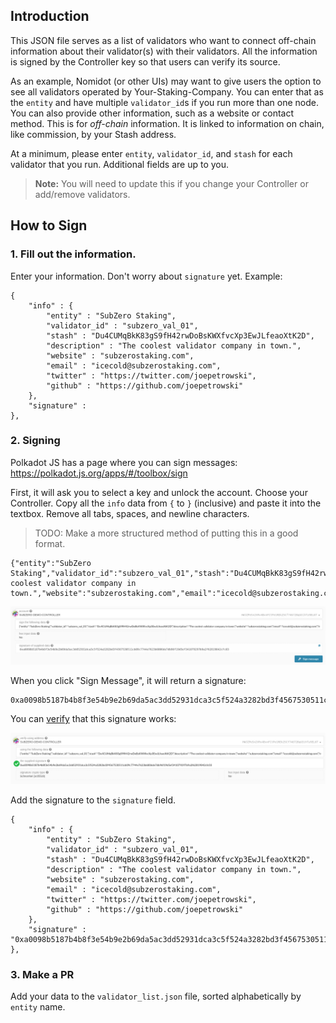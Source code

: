 ## Introduction

This JSON file serves as a list of validators who want to connect off-chain information about their validator(s) with their validators. All the information is signed by the Controller key so that users can verify its source.

As an example, Nomidot (or other UIs) may want to give users the option to see all validators operated by Your-Staking-Company. You can enter that as the `entity` and have multiple `validator_id`s if you run more than one node. You can also provide other information, such as a website or contact method. This is for _off-chain_ information. It is linked to information on chain, like commission, by your Stash address.

At a minimum, please enter `entity`, `validator_id`, and `stash` for each validator that you run. Additional fields are up to you.

> **Note:** You will need to update this if you change your Controller or add/remove validators.

## How to Sign

### 1. Fill out the information.

Enter your information. Don't worry about `signature` yet. Example:

```
{
	"info" : {
		"entity" : "SubZero Staking",
		"validator_id" : "subzero_val_01",
		"stash" : "Du4CUMqBkK83gS9fH42rwDoBsKWXfvcXp3EwJLfeaoXtK2D",
		"description" : "The coolest validator company in town.",
		"website" : "subzerostaking.com",
		"email" : "icecold@subzerostaking.com",
		"twitter" : "https://twitter.com/joepetrowski",
		"github" : "https://github.com/joepetrowski"
	},
	"signature" : 
},
```

### 2. Signing

Polkadot JS has a page where you can sign messages: https://polkadot.js.org/apps/#/toolbox/sign

First, it will ask you to select a key and unlock the account. Choose your Controller. Copy all the `info` data from `{` to `}` (inclusive) and paste it into the textbox. Remove all tabs, spaces, and newline characters.

> TODO: Make a more structured method of putting this in a good format.

```
{"entity":"SubZero Staking","validator_id":"subzero_val_01","stash":"Du4CUMqBkK83gS9fH42rwDoBsKWXfvcXp3EwJLfeaoXtK2D","description":"The coolest validator company in town.","website":"subzerostaking.com","email":"icecold@subzerostaking.com","twitter":"https://twitter.com/joepetrowski","github":"https://github.com/joepetrowski"}
```

![make-signature](./images/nomi-guide-02-enter-info.png)

When you click "Sign Message", it will return a signature:

```
0xa0098b5187b4b8f3e54b9e2b69da5ac3dd52931dca3c5f524a3282bd3f4567530511cb09c7744e7623b6806de7db96f19d5ef341079297b9a2f62819842cfc03
```

You can [verify](https://polkadot.js.org/apps/#/toolbox/verify) that this signature works:

![verify-signature](./images/nomi-guide-03-verify-signature.png)

Add the signature to the `signature` field.

```
{
	"info" : {
		"entity" : "SubZero Staking",
		"validator_id" : "subzero_val_01",
		"stash" : "Du4CUMqBkK83gS9fH42rwDoBsKWXfvcXp3EwJLfeaoXtK2D",
		"description" : "The coolest validator company in town.",
		"website" : "subzerostaking.com",
		"email" : "icecold@subzerostaking.com",
		"twitter" : "https://twitter.com/joepetrowski",
		"github" : "https://github.com/joepetrowski"
	},
	"signature" : "0xa0098b5187b4b8f3e54b9e2b69da5ac3dd52931dca3c5f524a3282bd3f4567530511cb09c7744e7623b6806de7db96f19d5ef341079297b9a2f62819842cfc03"
},
```

### 3. Make a PR

Add your data to the `validator_list.json` file, sorted alphabetically by `entity` name.
